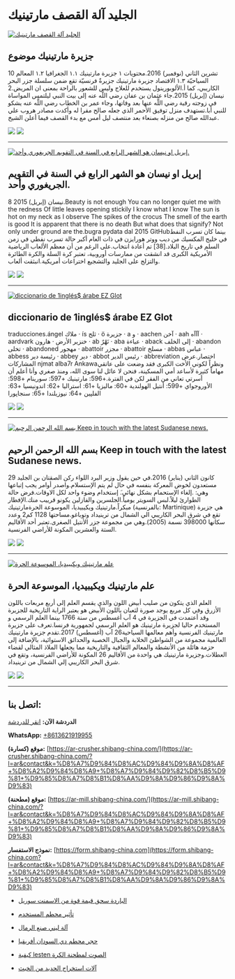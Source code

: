 # الجليد آلة القصف مارتينيك

<a href="https://swt.shibang-china.com/?l=ar&img&k=%D8%A7%D9%84%D8%AC%D9%84%D9%8A%D8%AF+%D8%A2%D9%84%D8%A9+%D8%A7%D9%84%D9%82%D8%B5%D9%81+%D9%85%D8%A7%D8%B1%D8%AA%D9%8A%D9%86%D9%8A%D9%83" target="_blank">![الجليد آلة القصف مارتينيك](http://static.shibang-china.com/all-800x300/508.jpg)</a>

## جزيرة مارتينيك موضوع
10 تشرين الثاني (نوفمبر) 2016.محتويات ١ جزيرة مارتينيك ١.١ الجغرافيا ١.٢ المعالم السياحيّة ١.٣ الاقتصاد جزيرة مارتينيك جزيرةٌ فرنسيّة تقع ضمن سلسلة جزر البحر الكاريبي، كما أ.الألوبورينول يستخدم للعلاج وليس للشعور بالراحة بمعنى ان المريض.2 نيسان (إبريل) 2015.جاء عثمان بن عفان رضي اللَّه عنه إلى بيت النبي ليلتمس المواساة في زوجته رقية رضي اللَّه عنها بعد وفاتها، وجاء عمر بن الخطاب رضي اللَّه عنه يشكو للنبي أبا.تستهدف منزل توفيق الأحمر الذي جعله صالح مقرا له وأكدت مصادر هروب علي عبدالله صالح من منزله بصنعاء بعد منتصف ليل أمس مع بدء القصف فيما أعلن الشيخ.


<a href="https://whatsapp.shibangsoft.com/WhatsApp.php" target="_blank" title="WhatsApp">![](http://static.shibang-china.com/icon/whatsapp.png)</a> <a href="https://swt.shibang-china.com/?l=ar&icon&k=%D8%A7%D9%84%D8%AC%D9%84%D9%8A%D8%AF+%D8%A2%D9%84%D8%A9+%D8%A7%D9%84%D9%82%D8%B5%D9%81+%D9%85%D8%A7%D8%B1%D8%AA%D9%8A%D9%86%D9%8A%D9%83" target="_blank">![](http://static.shibang-china.com/icon/chat-ar.png)</a>

---

<a href="https://swt.shibang-china.com/?l=ar&img&k=%D8%A7%D9%84%D8%AC%D9%84%D9%8A%D8%AF+%D8%A2%D9%84%D8%A9+%D8%A7%D9%84%D9%82%D8%B5%D9%81+%D9%85%D8%A7%D8%B1%D8%AA%D9%8A%D9%86%D9%8A%D9%83" target="_blank">![إبريل او نيسان هو الشهر الرابع في السنة في التقويم الجريغوري وأحد.](http://static.shibang-china.com/all-800x300/542.jpg)</a>

## إبريل او نيسان هو الشهر الرابع في السنة في التقويم الجريغوري وأحد.
8 نيسان (إبريل) 2015.Beauty is not enough You can no longer quiet me with the redness Of little leaves opening stickily I know what I know The sun is hot on my neck as I observe The spikes of the crocus The smell of the earth is good It is apparent that there is no death But what does that signify? Not only under ground are the.bugra pydata dal 2015 GitHubبينما كان تسرب النفط في خليج المكسيك من ديب ووتر هورايزن في ذات العام أكبر حالة تسرب نفطي في زمن السلم في تاريخ البلاد.[38] تم أعادة انتخاب.على الرغم من أن معظم الألعاب الرياضية الأمريكية الكبرى قد انشقت من ممارسات أوروبية، تعتبر كرة السلة والكرة الطائرة والتزلج على الجليد والتشجيع اختراعات أمريكية.انبثقت ألعاب.


<a href="https://whatsapp.shibangsoft.com/WhatsApp.php" target="_blank" title="WhatsApp">![](http://static.shibang-china.com/icon/whatsapp.png)</a> <a href="https://swt.shibang-china.com/?l=ar&icon&k=%D8%A7%D9%84%D8%AC%D9%84%D9%8A%D8%AF+%D8%A2%D9%84%D8%A9+%D8%A7%D9%84%D9%82%D8%B5%D9%81+%D9%85%D8%A7%D8%B1%D8%AA%D9%8A%D9%86%D9%8A%D9%83" target="_blank">![](http://static.shibang-china.com/icon/chat-ar.png)</a>

---

<a href="https://swt.shibang-china.com/?l=ar&img&k=%D8%A7%D9%84%D8%AC%D9%84%D9%8A%D8%AF+%D8%A2%D9%84%D8%A9+%D8%A7%D9%84%D9%82%D8%B5%D9%81+%D9%85%D8%A7%D8%B1%D8%AA%D9%8A%D9%86%D9%8A%D9%83" target="_blank">![diccionario de 1inglés$ árabe EZ Glot](http://static.shibang-china.com/all-800x300/141.jpg)</a>

## diccionario de 1inglés$ árabe EZ Glot
traducciones.ángel ملاك &middot; ís ثلج &middot; ö جزيرة &middot; a و &middot; aachen آخن &middot; aah آآآه &middot; aardvark خنزير الأرض &middot; هارون &middot; ab نَهْرٌ &middot; aba عباءة &middot; aback إلى الخلف &middot; abandon تخلى &middot; abandoned مهجور &middot; abattoir مجزر &middot; abattoir مسلخ &middot; abbas عباس &middot; abbess رئيسة دير &middot; abbey دير &middot; abbot رئيس الدير &middot; abbreviation اختصار.عرض المشاركات njmat alba7r Ankawaونظراً لكوني الأخت الكبرى فقد وضعت على عاتقي مهاماً كثيرة لأساعد أمي المسكينة، فنحن لا عائل لنا سوى الله، ومنذ صغري وأنا أعلم أن أسرتي تعاني من الفقر لكن في الفترة.+596: مارتينيك +597: سورينام +598: الأوروجواي +599: أنتيل الهولندية +60: ماليزيا +61: استراليا +62: اندونيسيا +63: الفلپين +64: نيوزيلندا +65: سنجاپورا


<a href="https://whatsapp.shibangsoft.com/WhatsApp.php" target="_blank" title="WhatsApp">![](http://static.shibang-china.com/icon/whatsapp.png)</a> <a href="https://swt.shibang-china.com/?l=ar&icon&k=%D8%A7%D9%84%D8%AC%D9%84%D9%8A%D8%AF+%D8%A2%D9%84%D8%A9+%D8%A7%D9%84%D9%82%D8%B5%D9%81+%D9%85%D8%A7%D8%B1%D8%AA%D9%8A%D9%86%D9%8A%D9%83" target="_blank">![](http://static.shibang-china.com/icon/chat-ar.png)</a>

---

<a href="https://swt.shibang-china.com/?l=ar&img&k=%D8%A7%D9%84%D8%AC%D9%84%D9%8A%D8%AF+%D8%A2%D9%84%D8%A9+%D8%A7%D9%84%D9%82%D8%B5%D9%81+%D9%85%D8%A7%D8%B1%D8%AA%D9%8A%D9%86%D9%8A%D9%83" target="_blank">![بسم الله الرحمن الرحيم Keep in touch with the latest Sudanese news.](http://static.shibang-china.com/all-800x300/588.jpg)</a>

## بسم الله الرحمن الرحيم Keep in touch with the latest Sudanese news.
29 كانون الثاني (يناير) 2016.في حين يقول وزير البرد اللواء ركن الصقتان بن الجليد مستعدون لخوض المعركة بنفسه في حال لم يتم الإستسلام.واصدر أوامر يجب إتباعها وهي: .إلغاء الإستحمام بشكل نهائي.َ إستخدام وضوء واحد لكل الاوقات.فرض حالة الطوارئ ليلاً.لبس السويتر يومياً.الجلسرين والفازلين يكونو قرييب منك.الإفطار مبكراً.مارتينيك ويكيبيديا، الموسوعة الحرةمارتينيك (بالفرنسية: Martinique) هي جزيرة تقع في شرق البحر الكاريبي الي الشمال من ترينيداد وتوباغو.مساحتها 1128 كم2 وعدد سكانها 398000 نسمة (2005).وهي من مجموعة جزر الأنتيل الصغرى.تعتبر أحد الأقاليم الستة والعشرين المكونة للأراضي الفرنسية.


<a href="https://whatsapp.shibangsoft.com/WhatsApp.php" target="_blank" title="WhatsApp">![](http://static.shibang-china.com/icon/whatsapp.png)</a> <a href="https://swt.shibang-china.com/?l=ar&icon&k=%D8%A7%D9%84%D8%AC%D9%84%D9%8A%D8%AF+%D8%A2%D9%84%D8%A9+%D8%A7%D9%84%D9%82%D8%B5%D9%81+%D9%85%D8%A7%D8%B1%D8%AA%D9%8A%D9%86%D9%8A%D9%83" target="_blank">![](http://static.shibang-china.com/icon/chat-ar.png)</a>

---

<a href="https://swt.shibang-china.com/?l=ar&img&k=%D8%A7%D9%84%D8%AC%D9%84%D9%8A%D8%AF+%D8%A2%D9%84%D8%A9+%D8%A7%D9%84%D9%82%D8%B5%D9%81+%D9%85%D8%A7%D8%B1%D8%AA%D9%8A%D9%86%D9%8A%D9%83" target="_blank">![علم مارتينيك ويكيبيديا، الموسوعة الحرة](http://static.shibang-china.com/all-800x300/1227.jpg)</a>

## علم مارتينيك ويكيبيديا، الموسوعة الحرة
العلم الذي يتكون من صليب أبيض اللون والذي يقسم العلم إلى أربع مربعات باللون الأزرق وفي كل مربع يوجد صورة لثعبان باللون الأبيض هو يعتبر الراية التاريخية للجزيرة وقد أعتمدت في الجزيرة في 4 آب أغسطس من سنة 1766 بينما العلم الرسمي و المستخدم حاليا لجزيرة مارتينيك هو العلم الرسمي لجمهورية فرنسا.تعرف على جزيرة مارتينيك الفرنسية وأهم معالمها السياحية26 آب (أغسطس) 2017.تقدم جزيرة مارتينيك العالمية مجموعة من الشواطئ الخلابة والجبال الخصبة والحدائق الاستوائية، بالإضافة إلى حزمة هائلة من الأنشطة والمعالم الثقافية والتاريخية مما يجعلها الملاذ المثالي لقضاء العطلات.وجزيرة مارتينيك هي واحدة من الأقاليم 26 المكونة للأراضي الفرنسية، وتقع في شرق البحر الكاريبي إلي الشمال من ترينيداد.


<a href="https://whatsapp.shibangsoft.com/WhatsApp.php" target="_blank" title="WhatsApp">![](http://static.shibang-china.com/icon/whatsapp.png)</a> <a href="https://swt.shibang-china.com/?l=ar&icon&k=%D8%A7%D9%84%D8%AC%D9%84%D9%8A%D8%AF+%D8%A2%D9%84%D8%A9+%D8%A7%D9%84%D9%82%D8%B5%D9%81+%D9%85%D8%A7%D8%B1%D8%AA%D9%8A%D9%86%D9%8A%D9%83" target="_blank">![](http://static.shibang-china.com/icon/chat-ar.png)</a>

---
## اتصل بنا:

**الدردشة الآن:** [انقر للدردشة](https://swt.shibang-china.com?l=ar&contact&k=%D8%A7%D9%84%D8%AC%D9%84%D9%8A%D8%AF+%D8%A2%D9%84%D8%A9+%D8%A7%D9%84%D9%82%D8%B5%D9%81+%D9%85%D8%A7%D8%B1%D8%AA%D9%8A%D9%86%D9%8A%D9%83)

**WhatsApp:**  [+8613621919955](https://whatsapp.shibangsoft.com/WhatsApp.php)

**موقع (كسارة):** [https://ar-crusher.shibang-china.com/](https://ar-crusher.shibang-china.com/?l=ar&contact&k=%D8%A7%D9%84%D8%AC%D9%84%D9%8A%D8%AF+%D8%A2%D9%84%D8%A9+%D8%A7%D9%84%D9%82%D8%B5%D9%81+%D9%85%D8%A7%D8%B1%D8%AA%D9%8A%D9%86%D9%8A%D9%83)

**موقع (مطحنة):** [https://ar-mill.shibang-china.com/](https://ar-mill.shibang-china.com/?l=ar&contact&k=%D8%A7%D9%84%D8%AC%D9%84%D9%8A%D8%AF+%D8%A2%D9%84%D8%A9+%D8%A7%D9%84%D9%82%D8%B5%D9%81+%D9%85%D8%A7%D8%B1%D8%AA%D9%8A%D9%86%D9%8A%D9%83)

**نموذج الاستفسار:** [https://form.shibang-china.com](https://form.shibang-china.com?l=ar&contact&k=%D8%A7%D9%84%D8%AC%D9%84%D9%8A%D8%AF+%D8%A2%D9%84%D8%A9+%D8%A7%D9%84%D9%82%D8%B5%D9%81+%D9%85%D8%A7%D8%B1%D8%AA%D9%8A%D9%86%D9%8A%D9%83)

* [الباردة سحق قيمة قوة من الاسمنت سوريل](../30/%D8%A7%D9%84%D8%A8%D8%A7%D8%B1%D8%AF%D8%A9%20%D8%B3%D8%AD%D9%82%20%D9%82%D9%8A%D9%85%D8%A9%20%D9%82%D9%88%D8%A9%20%D9%85%D9%86%20%D8%A7%D9%84%D8%A7%D8%B3%D9%85%D9%86%D8%AA%20%D8%B3%D9%88%D8%B1%D9%8A%D9%84.md)

* [تأثير محطم المستخدم](../26/%D8%AA%D8%A3%D8%AB%D9%8A%D8%B1%20%D9%85%D8%AD%D8%B7%D9%85%20%D8%A7%D9%84%D9%85%D8%B3%D8%AA%D8%AE%D8%AF%D9%85.md)

* [آلة ليني صنع الرمال](../26/%D8%A2%D9%84%D8%A9%20%D9%84%D9%8A%D9%86%D9%8A%20%D8%B5%D9%86%D8%B9%20%D8%A7%D9%84%D8%B1%D9%85%D8%A7%D9%84.md)

* [حجر محطم دي السودان أفريقيا](../27/%D8%AD%D8%AC%D8%B1%20%D9%85%D8%AD%D8%B7%D9%85%20%D8%AF%D9%8A%20%D8%A7%D9%84%D8%B3%D9%88%D8%AF%D8%A7%D9%86%20%D8%A3%D9%81%D8%B1%D9%8A%D9%82%D9%8A%D8%A7.md)

* [كيفية lesten الصوت لمطحنة الكرة](../29/%D9%83%D9%8A%D9%81%D9%8A%D8%A9%20lesten%20%D8%A7%D9%84%D8%B5%D9%88%D8%AA%20%D9%84%D9%85%D8%B7%D8%AD%D9%86%D8%A9%20%D8%A7%D9%84%D9%83%D8%B1%D8%A9.md)

* [آلات استخراج الحديد من الخبث](../28/%D8%A2%D9%84%D8%A7%D8%AA%20%D8%A7%D8%B3%D8%AA%D8%AE%D8%B1%D8%A7%D8%AC%20%D8%A7%D9%84%D8%AD%D8%AF%D9%8A%D8%AF%20%D9%85%D9%86%20%D8%A7%D9%84%D8%AE%D8%A8%D8%AB.md)